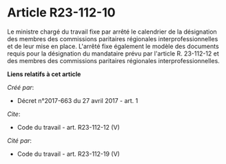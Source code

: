 # Article R23-112-10

Le ministre chargé du travail fixe par arrêté le calendrier de la désignation des membres des commissions paritaires
régionales interprofessionnelles et de leur mise en place. L'arrêté fixe également le modèle des documents requis pour la
désignation du mandataire prévu par l'article R. 23-112-12 et des membres des commissions paritaires régionales
interprofessionnelles.

**Liens relatifs à cet article**

_Créé par_:

  - Décret n°2017-663 du 27 avril 2017 - art. 1

_Cite_:

  - Code du travail - art. R23-112-12 (V)

_Cité par_:

  - Code du travail - art. R23-112-19 (V)
